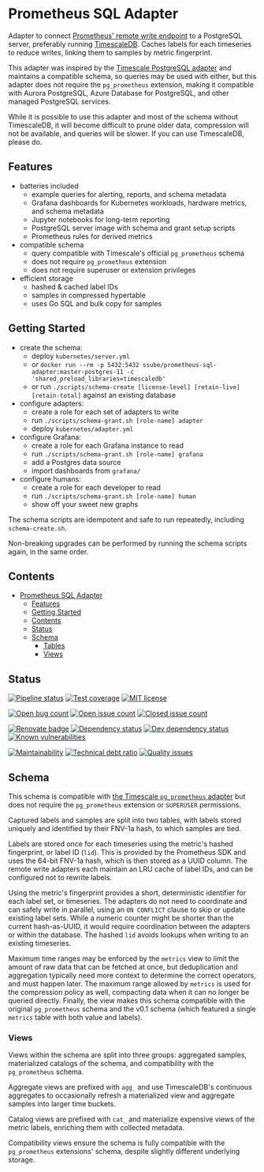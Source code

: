 # Prometheus SQL Adapter

Adapter to connect [Prometheus' remote write endpoint](https://prometheus.io/docs/prometheus/latest/configuration/configuration/#remote_write)
to a PostgreSQL server, preferably running [TimescaleDB](https://www.timescale.com/). Caches labels for each timeseries to reduce
writes, linking them to samples by metric fingerprint.

This adapter was inspired by the [Timescale PostgreSQL adapter](https://github.com/timescale/prometheus-postgresql-adapter)
and maintains a compatible schema, so queries may be used with either, but this adapter does not require the
`pg_prometheus` extension, making it compatible with Aurora PostgreSQL, Azure Database for PostgreSQL, and other
managed PostgreSQL services.

While it is possible to use this adapter and most of the schema without TimescaleDB, it will become difficult to
prune older data, compression will not be available, and queries will be slower. If you can use TimescaleDB, please do.

## Features

- batteries included
  - example queries for alerting, reports, and schema metadata
  - Grafana dashboards for Kubernetes workloads, hardware metrics, and schema metadata
  - Jupyter notebooks for long-term reporting
  - PostgreSQL server image with schema and grant setup scripts
  - Prometheus rules for derived metrics
- compatible schema
  - query compatible with Timescale's official `pg_prometheus` schema
  - does not require `pg_prometheus` extension
  - does not require superuser or extension privileges
- efficient storage
  - hashed & cached label IDs
  - samples in compressed hypertable
  - uses Go SQL and bulk copy for samples

## Getting Started

- create the schema:
  - deploy `kubernetes/server.yml`
  - or `docker run --rm -p 5432:5432 ssube/prometheus-sql-adapter:master-postgres-11 -c 'shared_preload_libraries=timescaledb'`
  - or run `./scripts/schema-create [license-level] [retain-live] [retain-total]` against an existing database
- configure adapters:
  - create a role for each set of adapters to write
  - run `./scripts/schema-grant.sh [role-name] adapter`
  - deploy `kubernetes/adapter.yml`
- configure Grafana:
  - create a role for each Grafana instance to read
  - run `./scripts/schema-grant.sh [role-name] grafana`
  - add a Postgres data source
  - import dashboards from `grafana/`
- configure humans:
  - create a role for each developer to read
  - run `./scripts/schema-grant.sh [role-name] human`
  - show off your sweet new graphs

The schema scripts are idempotent and safe to run repeatedly, including `schema-create.sh`.

Non-breaking upgrades can be performed by running the schema scripts again, in the same order.

## Contents

- [Prometheus SQL Adapter](#prometheus-sql-adapter)
  - [Features](#features)
  - [Getting Started](#getting-started)
  - [Contents](#contents)
  - [Status](#status)
  - [Schema](#schema)
    - [Tables](#tables)
    - [Views](#views)

## Status

[![Pipeline status](https://git.apextoaster.com/ssube/prometheus-sql-adapter/badges/master/pipeline.svg)](https://git.apextoaster.com/ssube/prometheus-sql-adapter/commits/master)
[![Test coverage](https://codecov.io/gh/ssube/prometheus-sql-adapter/branch/master/graph/badge.svg)](https://codecov.io/gh/ssube/prometheus-sql-adapter)
[![MIT license](https://img.shields.io/github/license/ssube/prometheus-sql-adapter.svg?color=brightgreen)](https://github.com/ssube/prometheus-sql-adapter/blob/master/LICENSE.md)

[![Open bug count](https://img.shields.io/github/issues-raw/ssube/prometheus-sql-adapter/type-bug.svg)](https://github.com/ssube/prometheus-sql-adapter/issues?q=is%3Aopen+is%3Aissue+label%3Atype%2Fbug)
[![Open issue count](https://img.shields.io/github/issues-raw/ssube/prometheus-sql-adapter.svg)](https://github.com/ssube/prometheus-sql-adapter/issues?q=is%3Aopen+is%3Aissue)
[![Closed issue count](https://img.shields.io/github/issues-closed-raw/ssube/prometheus-sql-adapter.svg?color=brightgreen)](https://github.com/ssube/prometheus-sql-adapter/issues?q=is%3Aissue+is%3Aclosed)

[![Renovate badge](https://badges.renovateapi.com/github/ssube/prometheus-sql-adapter)](https://renovatebot.com)
[![Dependency status](https://img.shields.io/david/ssube/prometheus-sql-adapter.svg)](https://david-dm.org/ssube/prometheus-sql-adapter)
[![Dev dependency status](https://img.shields.io/david/dev/ssube/prometheus-sql-adapter.svg)](https://david-dm.org/ssube/prometheus-sql-adapter?type=dev)
[![Known vulnerabilities](https://snyk.io/test/github/ssube/prometheus-sql-adapter/badge.svg)](https://snyk.io/test/github/ssube/prometheus-sql-adapter)

[![Maintainability](https://api.codeclimate.com/v1/badges/8d8cef3deeb64827440b/maintainability)](https://codeclimate.com/github/ssube/prometheus-sql-adapter/maintainability)
[![Technical debt ratio](https://img.shields.io/codeclimate/tech-debt/ssube/prometheus-sql-adapter.svg)](https://codeclimate.com/github/ssube/prometheus-sql-adapter/trends/technical_debt)
[![Quality issues](https://img.shields.io/codeclimate/issues/ssube/prometheus-sql-adapter.svg)](https://codeclimate.com/github/ssube/prometheus-sql-adapter/issues)

## Schema

This schema is compatible with [the Timescale `pg_prometheus` adapter](https://github.com/timescale/prometheus-postgresql-adapter/)
but does not require the `pg_prometheus` extension or `SUPERUSER` permissions.

Captured labels and samples are split into two tables, with labels stored uniquely and identified by their FNV-1a
hash, to which samples are tied.

Labels are stored once for each timeseries using the metric's hashed fingerprint, or label ID (`lid`). This is
provided by the Prometheus SDK and uses the 64-bit FNV-1a hash, which is then stored as a UUID column. The remote
write adapters each maintain an LRU cache of label IDs, and can be configured not to rewrite labels.

Using the metric's fingerprint provides a short, deterministic identifier for each label set, or timeseries. The
adapters do not need to coordinate and can safely write in parallel, using an `ON CONFLICT` clause to skip or
update existing label sets. While a numeric counter might be shorter than the current hash-as-UUID, it would
require coordination between the adapters or within the database. The hashed `lid` avoids lookups when writing to
an existing timeseries.

Maximum time ranges may be enforced by the `metrics` view to limit the amount of raw data that can be fetched at
once, but deduplication and aggregation typically need more context to determine the correct operators, and must
happen later. The maximum range allowed by `metrics` is used for the compression policy as well, compacting data
when it can no longer be queried directly. Finally, the view makes this schema compatible with the original
`pg_prometheus` schema and the v0.1 schema (which featured a single `metrics` table with both value and labels).

### Views

Views within the schema are split into three groups: aggregated samples, materialized catalogs of the schema, and
compatibility with the `pg_prometheus` schema.

Aggregate views are prefixed with `agg_` and use TimescaleDB's continuous aggregates to occasionally refresh a
materialized view and aggregate samples into larger time buckets.

Catalog views are prefixed with `cat_` and materialize expensive views of the metric labels, enriching them with
collected metadata.

Compatibility views ensure the schema is fully compatible with the `pg_prometheus` extensions' schema, despite slightly
different underlying storage.
